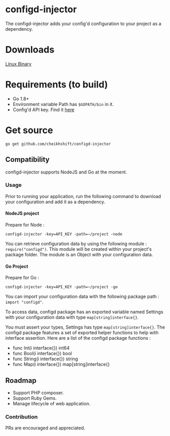 # configd-injector

The configd-injector adds your config'd configuration to your project as a dependency.

# Downloads

[Linux Binary](#)

# Requirements (to build)

- Go 1.8+
- Environment variable Path has `$GOPATH/bin` in it.
- Config'd API key. Find it [here](https://configd.gophersauce.com/login)

# Get source

	go get github.com/cheikhshift/configd-injector

## Compatibility

configd-injector supports NodeJS and Go at the moment.

### Usage

Prior to running your application, run the following command to download your configuration and add it as a dependency.


#### NodeJS project

Prepare for Node :

	configd-injector -key=API_KEY -path=~/project -node

You can retrieve configuration data by using the following module : `require("configd")`. This module will be created within your project's package folder. The module is an Object with your configuration data.

#### Go Project

Prepare for Go :

	configd-injector -key=API_KEY -path=~/project -go

You can import your configuration data with the following package path : `import "configd"`.

To access data, configd package has an exported variable named Settings with your configuration data with type `map[string]interface{}`.

You must assert your types, Settings has type `map[string]interface{}`. The configd package features a set of exported helper functions to help with interface assertion. Here are a list of the configd package functions :

- func Int(i interface{}) int64 
- func Bool(i interface{}) bool 
- func String(i interface{}) string 
- func Map(i interface{}) map[string]interface{} 

 


## Roadmap

- Support PHP composer.
- Support Ruby Gems.
- Manage lifecycle of web application.

### Contribution

PRs are encouraged and appreciated. 
